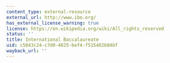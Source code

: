 ```yaml
---
content_type: external-resource
external_url: http://www.ibo.org/
has_external_license_warning: true
license: https://en.wikipedia.org/wiki/All_rights_reserved
status: ''
title: International Baccalaureate
uid: c5843c24-c7d0-4625-bef4-f515462b84bf
wayback_url: ''
---
```

